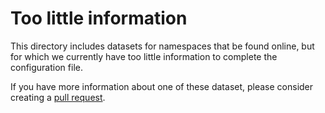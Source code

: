 # Too little information

This directory includes datasets for namespaces that be found online,
but for which we currently have too little information to complete the
configuration file.

If you have more information about one of these dataset, please
consider creating a [pull
request](https://github.com/TriplyDB/YALC/pulls).
